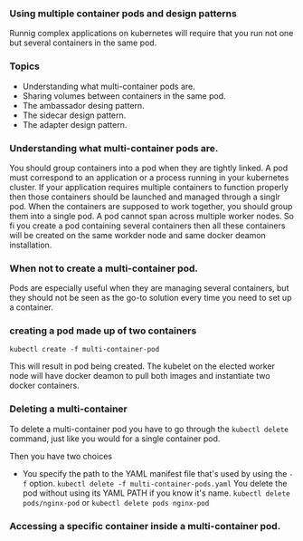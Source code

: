 ### Using multiple container pods and design patterns

Runnig complex applications on kubernetes will require that you run not one but several containers in the same pod.

### Topics

- Understanding what multi-container pods are.
- Sharing volumes between containers in the same pod.
- The ambassador desing pattern.
- The sidecar design pattern.
- The adapter design pattern.

### Understanding what multi-container pods are.

You should group containers into a pod when they are tightly linked.
A pod must correspond to an application or a process running in your kubernetes cluster.
If your application requires multiple containers to function properly then
those containers should be launched and managed through a singlr pod.
When the containers are supposed to work together, you should group them into a single pod. A pod cannot span across multiple worker nodes.
So fi you create a pod containing several containers then all these containers will be created on the same workder node and same docker deamon installation.

### When not to create a multi-container pod.

Pods are especially useful when they are managing several containers, but they should not be seen as the go-to solution every time you need to set up a container.

### creating a pod made up of two containers

`kubectl create -f multi-container-pod`

This will result in pod being created. The kubelet on the elected worker node will have docker deamon to pull both images and instantiate two docker containers.

### Deleting a multi-container

To delete a multi-container pod you have to go through the `kubectl delete` command, just like you would for a single container pod.

Then you have two choices

- You specify the path to the YAML manifest file that's used by using the `-f` option.
  `kubectl delete -f multi-container-pods.yaml`
  You delete the pod without using its YAML PATH if you know it's name.
  `kubectl delete pods/nginx-pod` or `kubectl delete pods nginx-pod`

### Accessing a specific container inside a multi-container pod.